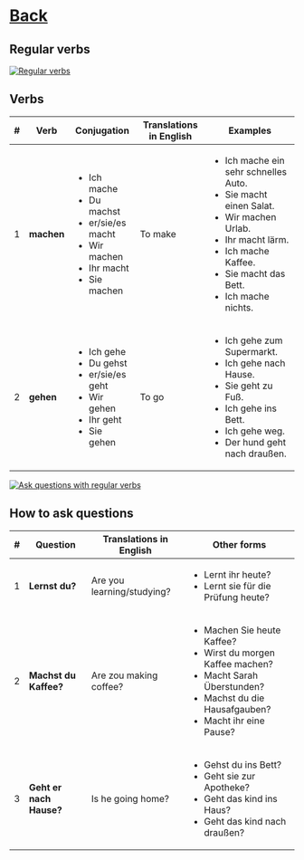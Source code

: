 # [Back](../a1/README.md)

## Regular verbs

<a href="https://www.youtube.com/watch?v=rid4FG6BdLs&list=PL5QyCnFPRx0GxaFjdAVkx7K9TfEklY4sg&index=5" target="_blank">
    <img src="http://i3.ytimg.com/vi/rid4FG6BdLs/maxresdefault.jpg" 
    alt="Regular verbs"/></a>

## Verbs
<table>
 <thead>
  <tr>
   <th>#</th>
   <th>Verb</th>
   <th>Conjugation</th>
   <th>Translations in English</th>
   <th>Examples</th>
  </tr>
 </thead>
 <tbody>
  <tr>
   <td>1</td>
   <td><strong>machen</strong></td>
   <td>
    <ul>
     <li>Ich mache</li>
     <li>Du machst</li>
     <li>er/sie/es macht</li>
     <li>Wir machen</li>
     <li>Ihr macht</li>
     <li>Sie machen</li>
    </ul>
   </td>
   <td>To make</td>
   <td>
    <ul>
     <li>Ich mache ein sehr schnelles Auto.</li>
     <li>Sie macht einen Salat.</li>
     <li>Wir machen Urlab.</li>
     <li>Ihr macht lärm.</li>
     <li>Ich mache Kaffee.</li>
     <li>Sie macht das Bett.</li>
     <li>Ich mache nichts.</li>
    </ul>
   </td>
  </tr>
  <tr>
   <td>2</td>
   <td><strong>gehen</strong></td>
   <td>
    <ul>
     <li>Ich gehe</li>
     <li>Du gehst</li>
     <li>er/sie/es geht</li>
     <li>Wir gehen</li>
     <li>Ihr geht</li>
     <li>Sie gehen</li>
    </ul>
   </td>
   <td>To go</td>
   <td>
    <ul>
     <li>Ich gehe zum Supermarkt.</li>
     <li>Ich gehe nach Hause.</li>
     <li>Sie geht zu Fuß.</li>
     <li>Ich gehe ins Bett.</li>
     <li>Ich gehe weg.</li>
     <li>Der hund geht nach draußen.</li>
    </ul>
   </td>
  </tr>  
 </tbody>
</table>

<a href="https://www.youtube.com/watch?v=R4E9vLFjO7M&list=PL5QyCnFPRx0GxaFjdAVkx7K9TfEklY4sg&index=6" target="_blank">
    <img src="http://i3.ytimg.com/vi/R4E9vLFjO7M/maxresdefault.jpg" 
    alt="Ask questions with regular verbs"/></a>


## How to ask questions
<table>
 <thead>
  <tr>
   <th>#</th>
   <th>Question</th>
   <th>Translations in English</th>
   <th>Other forms</th>
  </tr>
 </thead>
 <tbody>
  <tr>
   <td>1</td>
   <td><strong>Lernst du?</strong></td>
   <td>Are you learning/studying?</td>
   <td>
    <ul>
     <li>Lernt ihr heute?</li>
     <li>Lernt sie für die Prüfung heute?</li>
    </ul>
   </td>
  </tr>
  <tr>
   <td>2</td>
   <td><strong>Machst du Kaffee?</strong></td>
   <td>Are zou making coffee?</td>
   <td>
    <ul>
     <li>Machen Sie heute Kaffee?</li>
     <li>Wirst du morgen Kaffee machen?</li>
     <li>Macht Sarah Überstunden?</li>
     <li>Machst du die Hausafgauben?</li>
     <li>Macht ihr eine Pause?</li>
    </ul>
   </td>
  </tr>  
  <tr>
   <td>3</td>
   <td><strong>Geht er nach Hause?</strong></td>
   <td>Is he going home?</td>
   <td>
    <ul>
     <li>Gehst du ins Bett?</li>
     <li>Geht sie zur Apotheke?</li>
     <li>Geht das kind ins Haus?</li>
     <li>Geht das kind nach draußen?</li>
    </ul>
   </td>
  </tr>  
 </tbody>
</table>
